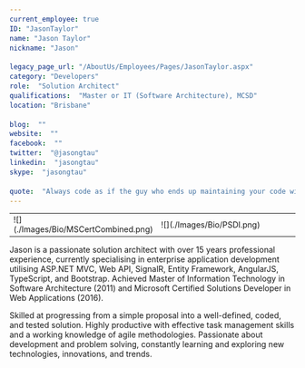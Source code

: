 ```yaml
---
current_employee: true
ID: "JasonTaylor"
name: "Jason Taylor"
nickname: "Jason"

legacy_page_url: "/AboutUs/Employees/Pages/JasonTaylor.aspx"
category: "Developers"
role:  "Solution Architect"
qualifications:  "Master or IT (Software Architecture), MCSD"
location: "Brisbane"

blog:  ""
website:  ""
facebook:  ""
twitter:  "@jasongtau"
linkedin:  "jasongtau"
skype:  "jasongtau"

quote:  "Always code as if the guy who ends up maintaining your code will be a violent psychopath who knows where you live."
---
```


<table cellspacing="0" class="ms-rteTable-0" style="width:100%;"><tbody><tr class="ms-rteTableEvenRow-0"><td class="ms-rteTableEvenCol-0" style="width:50%;">![](./Images/Bio/MSCertCombined.png) 
  
</td><td class="ms-rteTableOddCol-0" style="width:50%;">![](./Images/Bio/PSDI.png) 
  
</td></tr></tbody></table>

Jason is a passionate solution architect with over 15 years professional experience, currently specialising in enterprise application development utilising ASP.NET MVC, Web API, SignalR, Entity Framework, AngularJS, TypeScript, and Bootstrap. Achieved Master of Information Technology in Software Architecture (2011) and Microsoft Certified Solutions Developer in Web Applications (2016).  

Skilled at progressing from a simple proposal into a well-defined, coded, and tested solution. Highly productive with effective task management skills and a working knowledge of agile methodologies. Passionate about development and problem solving, constantly learning and exploring new technologies, innovations, and trends.  